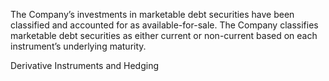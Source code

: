 The  Company’s  investments  in  marketable  debt  securities  have  been  classified  and  accounted  for  as  available-for-sale.  The
Company classifies marketable debt securities as either current or non-current based on each instrument’s underlying maturity.

Derivative Instruments and Hedging